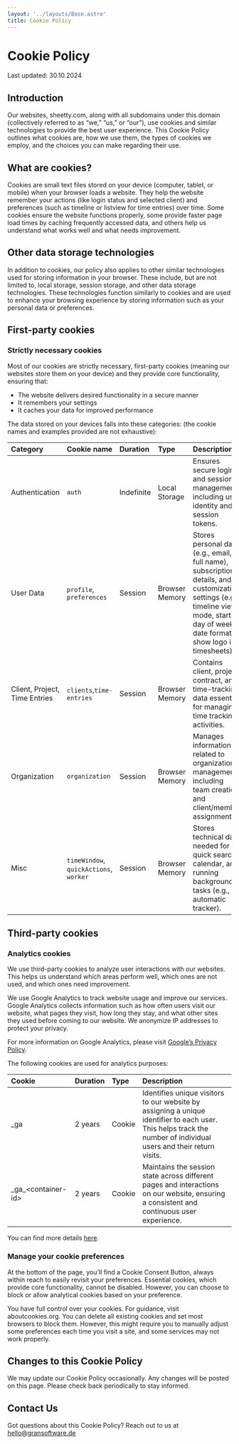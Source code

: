```yaml
---
layout: '../layouts/Base.astro'
title: Cookie Policy
---
```


# Cookie Policy

Last updated: 30.10.2024

## Introduction

Our websites, sheetty.com, along with all subdomains under this domain (collectively referred to as “we,” “us,” or
“our”), use cookies and similar technologies to provide the best user experience. This Cookie Policy outlines what
cookies are, how we use them, the types of cookies we employ, and the choices you can make regarding their use.

## What are cookies?

Cookies are small text files stored on your device (computer, tablet, or mobile) when your browser loads a website. They
help the website remember your actions (like login status and selected client) and preferences (such as timeline or
listview for time entries) over time. Some cookies ensure the website functions properly, some provide faster page load
times by caching frequently accessed data, and others help us understand what works well and what needs improvement.

## Other data storage technologies

In addition to cookies, our policy also applies to other similar technologies used for storing information in your
browser. These include, but are not limited to, local storage, session storage, and other data storage technologies.
These technologies function similarly to cookies and are used to enhance your browsing experience by storing information
such as your personal data or preferences.

## First-party cookies

### Strictly necessary cookies

Most of our cookies are strictly necessary, first-party cookies (meaning our websites store them on your device) and
they provide core functionality, ensuring that:

* The website delivers desired functionality in a secure manner
* It remembers your settings
* It caches your data for improved performance

The data stored on your devices falls into these categories: (the cookie names and examples provided are not
exhaustive):

| Category                      | Cookie name                            | Duration   | Type           | Description                                                                                                                                                                          |
|:------------------------------|:---------------------------------------|:-----------|:---------------|:-------------------------------------------------------------------------------------------------------------------------------------------------------------------------------------|
| Authentication                | `auth`                                 | Indefinite | Local Storage  | Ensures secure login and session management, including user identity and session tokens.                                                                                             |
| User Data                     | `profile`, `preferences`               | Session    | Browser Memory | Stores personal data (e.g., email, full name), subscription details, and customization settings (e.g., timeline view mode, start day of week, date format, show logo in timesheets). |
| Client, Project, Time Entries | `clients`,`time-entries`               | Session    | Browser Memory | Contains client, project, contract, and time-tracking data essential for managing time tracking activities.                                                                          |
| Organization                  | `organization`                         | Session    | Browser Memory | Manages information related to organization management, including team creation and client/member assignments.                                                                       |
| Misc                          | `timeWindow`, `quickActions`, `worker` | Session    | Browser Memory | Stores technical data needed for quick search, calendar, and running background tasks (e.g., automatic tracker).                                                                     |

## Third-party cookies

### Analytics cookies

We use third-party cookies to analyze user interactions with our websites. This helps us understand which areas perform
well, which ones are not used, and which ones need improvement.

We use Google Analytics to track website usage and improve our services. Google Analytics collects information such as
how often users visit our website, what pages they visit, how long they stay, and what other sites they used before
coming to our website. We anonymize IP addresses to protect your privacy.

For more information on Google Analytics, please
visit [Google’s Privacy Policy](https://policies.google.com/privacy?hl=en-GB).

The following cookies are used for analytics purposes:

| Cookie                 | Duration | Type   | Description                                                                                                                                                       |
|:-----------------------|:---------|:-------|:------------------------------------------------------------------------------------------------------------------------------------------------------------------|
| \_ga	                  | 2 years	 | Cookie | Identifies unique visitors to our website by assigning a unique identifier to each user. This helps track the number of individual users and their return visits. |
| \_ga\_\<container-id\> | 2 years	 | Cookie | Maintains the session state across different pages and interactions on our website, ensuring a consistent and continuous user experience.                         |

You can find more details [here](https://support.google.com/analytics/answer/11397207?hl=en).

### Manage your cookie preferences

At the bottom of the page, you'll find a Cookie Consent Button, always within reach to easily revisit your preferences.
Essential cookies, which provide core functionality, cannot be disabled. However, you can choose to block or allow
analytical cookies based on your preference.

You have full control over your cookies. For guidance, visit aboutcookies.org. You can delete all existing cookies and
set most browsers to block them. However, this might require you to manually adjust some preferences each time you visit
a site, and some services may not work properly.

## Changes to this Cookie Policy

We may update our Cookie Policy occasionally. Any changes will be posted on this page. Please check back periodically to
stay informed.

## Contact Us

Got questions about this Cookie Policy? Reach out to us at hello@gransoftware.de